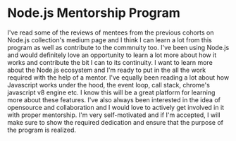 # Node.js Mentorship Program

I've read some of the reviews of mentees from the previous cohorts on Node.js collection's medium page and I think I can learn a lot from this program as well as contribute to the commnuity too. I've been using Node.js and would definitely love an opportunity to learn a lot more about how it works and contribute the bit I can to its continuity. I want to learn more about the Node.js ecosystem and I'm ready to put in the all the work required with the help of a mentor. I've equally been reading a lot about how Javascript works under the hood, the event loop, call stack, chrome's javascript v8 engine etc. I know this will be a great platform for learning more about these features. I've also always been interested in the idea of opensource and collaboration and I would love to actively get involved in it with proper mentorship. I'm very self-motivated and if I'm accepted, I will make sure to show the required dedication and ensure that the purpose of the program is realized.
